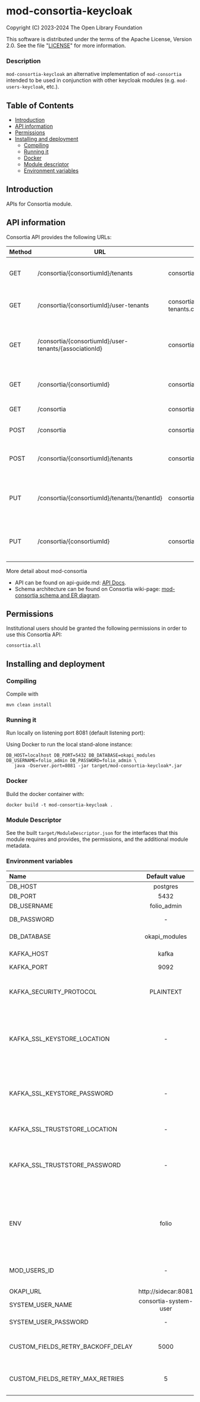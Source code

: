 # mod-consortia-keycloak

Copyright (C) 2023-2024 The Open Library Foundation

This software is distributed under the terms of the Apache License,
Version 2.0. See the file "[LICENSE](LICENSE)" for more information.

### Description
`mod-consortia-keycloak` an alternative implementation of `mod-consortia` intended to be used in conjunction with other keycloak modules (e.g. `mod-users-keycloak`, etc.).

## Table of Contents

- [Introduction](#introduction)
- [API information](#api-information)
- [Permissions](#permissions)
- [Installing and deployment](#installing-and-deployment)
  - [Compiling](#compiling)
  - [Running it](#running-it)
  - [Docker](#docker)
  - [Module descriptor](#module-descriptor)
  - [Environment variables](#environment-variables)

## Introduction

APIs for Consortia module.

## API information

Consortia API provides the following URLs:

| Method | URL                                                     | Permissions                           | Description                                                     |
|--------|---------------------------------------------------------|---------------------------------------|-----------------------------------------------------------------|
| GET    | /consortia/{consortiumId}/tenants                       | consortia.tenants.collection.get      | Gets list of tenants based on consortiumId                      |
| GET    | /consortia/{consortiumId}/user-tenants                  | consortia.user-tenants.collection.get | Gets list of user-tenants based on consortiumId                 |
| GET    | /consortia/{consortiumId}/user-tenants/{associationId}  | consortia.user-tenants.item.get       | Gets single user-tenant based on consortiumId and associationId |
| GET    | /consortia/{consortiumId}                               | consortia.consortium.item.get         | Gets single tenant based on consortiumId                        |
| GET    | /consortia                                              | consortia.consortium.collection.get   | Gets list of consortia                                          |
| POST   | /consortia                                              | consortia.consortium.item.post        | Inserts single consortium                                       |
| POST   | /consortia/{consortiumId}/tenants                       | consortia.tenants.item.post           | Inserts a single tenant based on consortiumId                   |
| PUT    | /consortia/{consortiumId}/tenants/{tenantId}            | consortia.tenants.item.put            | Update a single tenant name based on consortiumId and tenantId  |
| PUT    | /consortia/{consortiumId}                               | consortia.consortium.item.put         | Update consortium name based on consortiumId                    |

More detail about mod-consortia
 - API can be found on api-guide.md: [API Docs](/docs/api-guide.md).
 - Schema architecture can be found on Consortia wiki-page: [mod-consortia schema and ER diagram](https://wiki.folio.org/display/DD/Defining+Tenant+Schema+For+Consortia).

## Permissions

Institutional users should be granted the following permissions in order to use this Consortia API:
```shell
consortia.all
```

## Installing and deployment

### Compiling

Compile with
```shell
mvn clean install
```

### Running it

Run locally on listening port 8081 (default listening port):

Using Docker to run the local stand-alone instance:

```shell
DB_HOST=localhost DB_PORT=5432 DB_DATABASE=okapi_modules DB_USERNAME=folio_admin DB_PASSWORD=folio_admin \
   java -Dserver.port=8081 -jar target/mod-consortia-keycloak*.jar
```

### Docker

Build the docker container with:

```shell
docker build -t mod-consortia-keycloak .
```

### Module Descriptor

See the built `target/ModuleDescriptor.json` for the interfaces that this module
requires and provides, the permissions, and the additional module metadata.

### Environment variables

| Name                              |     Default value     | Description                                                                                                                                                |
|:----------------------------------|:---------------------:|:-----------------------------------------------------------------------------------------------------------------------------------------------------------|
| DB_HOST                           |       postgres        | Postgres hostname                                                                                                                                          |
| DB_PORT                           |         5432          | Postgres port                                                                                                                                              |
| DB_USERNAME                       |      folio_admin      | Postgres username                                                                                                                                          |
| DB_PASSWORD                       |           -           | Postgres username password                                                                                                                                 |
| DB_DATABASE                       |     okapi_modules     | Postgres database name                                                                                                                                     |
| KAFKA_HOST                        |         kafka         | Kafka broker hostname                                                                                                                                      |
| KAFKA_PORT                        |         9092          | Kafka broker port                                                                                                                                          |
| KAFKA_SECURITY_PROTOCOL           |       PLAINTEXT       | Kafka security protocol used to communicate with brokers (SSL or PLAINTEXT)                                                                                |
| KAFKA_SSL_KEYSTORE_LOCATION       |           -           | The location of the Kafka key store file. This is optional for client and can be used for two-way authentication for client.                               |
| KAFKA_SSL_KEYSTORE_PASSWORD       |           -           | The store password for the Kafka key store file. This is optional for client and only needed if 'ssl.keystore.location' is configured.                     |
| KAFKA_SSL_TRUSTSTORE_LOCATION     |           -           | The location of the Kafka trust store file.                                                                                                                |
| KAFKA_SSL_TRUSTSTORE_PASSWORD     |           -           | The password for the Kafka trust store file. If a password is not set, trust store file configured will still be used, but integrity checking is disabled. |
| ENV                               |         folio         | Logical name of the deployment, must be set if Kafka/Elasticsearch are shared for environments, `a-z (any case)`, `0-9`, `-`, `_` symbols only allowed     |
| MOD_USERS_ID                      |           -           | ID of `mod-users` module that is used for `custom-fields` interface                                                                                        |
| OKAPI_URL                         |  http://sidecar:8081  | Okapi url                                                                                                                                                  |
| SYSTEM_USER_NAME                  | consortia-system-user | Username of the system user                                                                                                                                |
| SYSTEM_USER_PASSWORD              |           -           | Password of the system user                                                                                                                                |
| CUSTOM_FIELDS_RETRY_BACKOFF_DELAY |         5000          | Custom fields retry backoff delay creation in milliseconds.                                                                                                |
| CUSTOM_FIELDS_RETRY_MAX_RETRIES   |           5           | Custom fields retry max attempts creation in milliseconds.                                                                                                 |
